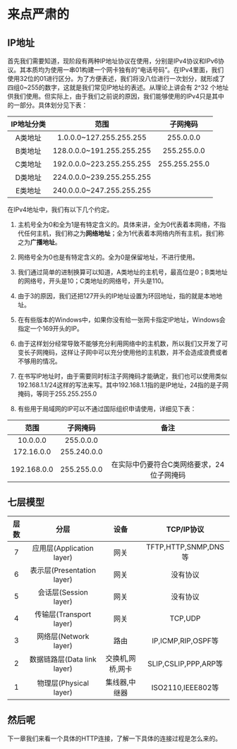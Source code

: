 # 来点严肃的 #

## IP地址 ##

首先我们需要知道，现阶段有两种IP地址协议在使用，分别是IPv4协议和IPv6协议。其本质均为使用一串01构建一个网卡独有的“电话号码”。在IPv4里面，我们使用32位的01进行区分。为了方便表述，我们将没八位进行一次划分，就形成了四组0~255的数字，这就是我们常见IP地址的表述。从理论上讲会有 2^32 个地址供我们使用。但实际上，由于我们之前说的原因，我们能够使用的IPv4只是其中的一部分。具体划分见下表：

|IP地址分类|范围|子网掩码|
|:---:|:---:|:---:|
|A类地址|1.0.0.0~127.255.255.255|255.0.0.0|
|B类地址|128.0.0.0~191.255.255.255|255.255.0.0|
|C类地址|192.0.0.0~223.255.255.255|255.255.255.0|
|D类地址|224.0.0.0~239.255.255.255|
|E类地址|240.0.0.0~247.255.255.255|

在IPv4地址中，我们有以下几个约定。

1. 主机号全为0和全为1是有特定含义的。具体来讲，全为0代表着本网络，不指代任何主机，我们称之为**网络地址**；全为1代表着本网络内所有主机，我们称之为**广播地址**。

2. 网络号全为0也是有特定含义的。全为0是保留地址，不进行使用。

3. 我们通过简单的进制换算可以知道，A类地址的主机号，最高位是0；B类地址的网络号，开头是10；C类地址的网络号，开头是110。

4. 由于3的原因，我们还把127开头的IP地址设置为环回地址，指的就是本地地址。

5. 在有些版本的Windows中，如果你没有给一张网卡指定IP地址，Windows会指定一个169开头的IP。

6. 由于这样划分经常导致不能够充分利用网络中的主机数，所以我们又开发了可变长子网掩码，这样让子网中可以充分使用他的主机数，并不会造成浪费或者不够用的情况。

7. 在书写IP地址时，由于需要同时标注子网掩码才能确定，我们也可以使用类似192.168.1.1/24这样的写法来写。其中192.168.1.1指的是IP地址，24指的是子网掩码，等同于255.255.255.0

8. 有些用于局域网的IP可以不通过国际组织申请使用，详细见下表：

|范围|子网掩码|备注|
|:---:|:---:|:---:|
|10.0.0.0|255.0.0.0||
|172.16.0.0|255.240.0.0||
|192.168.0.0|255.255.0.0|在实际中仍要符合C类网络要求，24位子网掩码|

## 七层模型 ##

|层数|分层|设备|TCP/IP协议|
|:---:|:---:|:---:|:---:|
|7|应用层(Application layer)|网关|TFTP,HTTP,SNMP,DNS等
|6|表示层(Presentation layer)|网关|没有协议
|5|会话层(Session layer)|网关|没有协议
|4|传输层(Transport layer)|网关|TCP,UDP
|3|网络层(Network layer)|路由|IP,ICMP,RIP,OSPF等
|2|数据链路层(Data link layer)|交换机,网桥,网卡|SLIP,CSLIP,PPP,ARP等
|1|物理层(Physical layer)|集线器,中继器|ISO2110,IEEE802等

## 然后呢 ##

下一章我们来看一个具体的HTTP连接，了解一下具体的连接过程是怎么来的。
